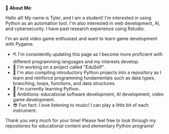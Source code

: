 💫 **About Me**: 

Hello all! My name is Tyler, and I am a student! I'm interested in using Python as an automation tool. I'm also interested in web development, AI, and cybersecurity. I have past research experience using Rstudio. 

I'm an avid video game enthusiast and want to learn game development with Pygame.

* ⛏️ I'm consistently updating this page as I become more proficient with different programming languages and my interests develop. 
* 🔎 I'm working on a project called "EduSelf".
* 🔎 I'm also compiling introductory Python projects into a repository as I learn and reinforce programming fundamentals such as data types, branching, loops, functions, and data structures. 
* 🌱 I'm currently learning Python.
* 💭 Ambitions: educational software development, AI development, video game development.
* 😎 Fun fact: I love listening to music! I can play a little bit of each instrument.

Thank you very much for your time! Please feel free to look through my repositories for educational content and elementary Python programs! 
